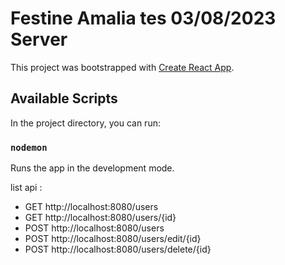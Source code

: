 # Festine Amalia tes 03/08/2023 Server
This project was bootstrapped with [Create React App](https://github.com/facebook/create-react-app).

## Available Scripts

In the project directory, you can run:

### `nodemon`

Runs the app in the development mode.<br />

list api :
- GET http://localhost:8080/users
- GET http://localhost:8080/users/{id}
- POST http://localhost:8080/users
- POST http://localhost:8080/users/edit/{id}
- POST http://localhost:8080/users/delete/{id}


